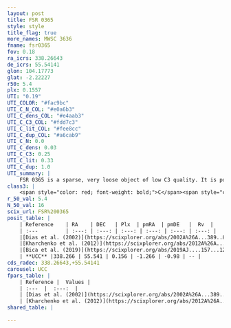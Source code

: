 ```yaml
---
layout: post
title: FSR 0365
style: style
title_flag: true
more_names: MWSC 3636
fname: fsr0365
fov: 0.18
ra_icrs: 338.26643
de_icrs: 55.54141
glon: 104.17773
glat: -2.22227
r50: 5.4
plx: 0.1557
UTI: "0.19"
UTI_COLOR: "#fac9bc"
UTI_C_N_COL: "#e0a6b3"
UTI_C_dens_COL: "#e4aab3"
UTI_C_C3_COL: "#fdd7c3"
UTI_C_lit_COL: "#fee8cc"
UTI_C_dup_COL: "#a6cab9"
UTI_C_N: 0.0
UTI_C_dens: 0.03
UTI_C_C3: 0.25
UTI_C_lit: 0.33
UTI_C_dup: 1.0
UTI_summary: |
    FSR 0365 is a sparse, very loose object of low C3 quality. It is poorly studied in the literature, with no articles listed in the last 6 years.<br><br><span style="color: #99180f; font-weight: bold;">Warning: </span>contains less than 25 stars with <i>P>0.5</i> estimated.
class3: |
    <span style="color: red; font-weight: bold;">C</span><span style="color: red; font-weight: bold;">C</span>
r_50_val: 5.4
N_50_val: 16
scix_url: FSR%200365
posit_table: |
    | Reference    | RA    | DEC   | Plx  | pmRA  | pmDE   |  Rv  |
    | :---         | :---: | :---: | :---: | :---: | :---: | :---: |
    |[Dias et al. (2002)](https://scixplorer.org/abs/2002A%26A...389..871D) | 338.267 | 55.539 | -- | -3.04 | -1.34 | -- |
    |[Kharchenko et al. (2012)](https://scixplorer.org/abs/2012A%26A...543A.156K) | 338.267 | 55.535 | -- | -2.59 | -2.17 | -- |
    |[Bica et al. (2019)](https://scixplorer.org/abs/2019AJ....157...12B) | 338.291 | 55.538 | -- | -- | -- | -- |
    | **UCC** |338.266 | 55.541 | 0.156 | -1.266 | -0.98 | -- | 
cds_radec: 338.26643,+55.54141
carousel: UCC
fpars_table: |
    | Reference |  Values |
    | :---  |  :---:  |
    | [Dias et al. (2002)](https://scixplorer.org/abs/2002A%26A...389..871D) | `E(B-V)=0.822, Dist=3864.0, Age=8.905` |
    | [Kharchenko et al. (2012)](https://scixplorer.org/abs/2012A%26A...543A.156K) | `e_bv=0.822, distance=3864, log_age=8.905` |
shared_table: |
    
---
```

